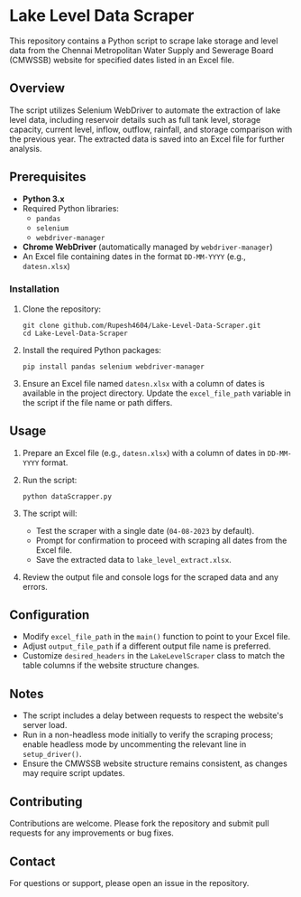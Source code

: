 # Lake Level Data Scraper

This repository contains a Python script to scrape lake storage and level data from the Chennai Metropolitan Water Supply and Sewerage Board (CMWSSB) website for specified dates listed in an Excel file.

## Overview

The script utilizes Selenium WebDriver to automate the extraction of lake level data, including reservoir details such as full tank level, storage capacity, current level, inflow, outflow, rainfall, and storage comparison with the previous year. The extracted data is saved into an Excel file for further analysis.

## Prerequisites

- **Python 3.x**
- Required Python libraries:
  - `pandas`
  - `selenium`
  - `webdriver-manager`
- **Chrome WebDriver** (automatically managed by `webdriver-manager`)
- An Excel file containing dates in the format `DD-MM-YYYY` (e.g., `datesn.xlsx`)

### Installation

1. Clone the repository:
   ```
   git clone github.com/Rupesh4604/Lake-Level-Data-Scraper.git
   cd Lake-Level-Data-Scraper
   ```

2. Install the required Python packages:
   ```
   pip install pandas selenium webdriver-manager
   ```

3. Ensure an Excel file named `datesn.xlsx` with a column of dates is available in the project directory. Update the `excel_file_path` variable in the script if the file name or path differs.

## Usage

1. Prepare an Excel file (e.g., `datesn.xlsx`) with a column of dates in `DD-MM-YYYY` format.
2. Run the script:
   ```
   python dataScrapper.py
   ```

3. The script will:
   - Test the scraper with a single date (`04-08-2023` by default).
   - Prompt for confirmation to proceed with scraping all dates from the Excel file.
   - Save the extracted data to `lake_level_extract.xlsx`.

4. Review the output file and console logs for the scraped data and any errors.

## Configuration

- Modify `excel_file_path` in the `main()` function to point to your Excel file.
- Adjust `output_file_path` if a different output file name is preferred.
- Customize `desired_headers` in the `LakeLevelScraper` class to match the table columns if the website structure changes.

## Notes

- The script includes a delay between requests to respect the website's server load.
- Run in a non-headless mode initially to verify the scraping process; enable headless mode by uncommenting the relevant line in `setup_driver()`.
- Ensure the CMWSSB website structure remains consistent, as changes may require script updates.


## Contributing

Contributions are welcome. Please fork the repository and submit pull requests for any improvements or bug fixes.

## Contact

For questions or support, please open an issue in the repository.

